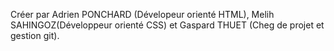 Créer par Adrien PONCHARD (Dévelopeur orienté HTML), Melih SAHINGOZ(Développeur orienté CSS)  et Gaspard THUET (Cheg de projet et gestion git).
